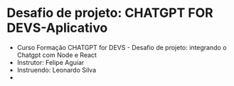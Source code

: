 # Desafio de projeto: CHATGPT FOR DEVS-Aplicativo
- Curso Formação CHATGPT for DEVS - Desafio de projeto: integrando o Chatgpt com Node e React
- Instrutor: Felipe Aguiar
- Instruendo: Leonardo Silva
- 
